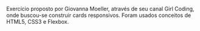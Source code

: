 Exercício proposto por Giovanna Moeller, através de seu canal Girl Coding, onde buscou-se construir cards responsivos. Foram usados conceitos de HTML5, CSS3 e Flexbox.